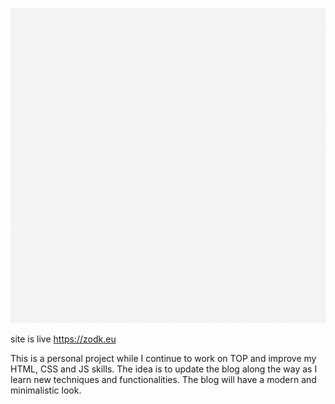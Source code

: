 ![logo-gif](images/logo-fiesta.gif)

site is live https://zodk.eu

This is a personal project while I continue to work on TOP and improve my HTML, CSS and JS skills.
The idea is to update the blog along the way as I learn new techniques and functionalities.
The blog will have a modern and minimalistic look.
